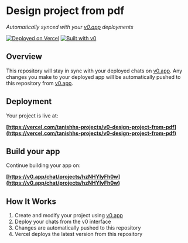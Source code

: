 # Design project from pdf

*Automatically synced with your [v0.app](https://v0.app) deployments*

[![Deployed on Vercel](https://img.shields.io/badge/Deployed%20on-Vercel-black?style=for-the-badge&logo=vercel)](https://vercel.com/tanishhs-projects/v0-design-project-from-pdf)
[![Built with v0](https://img.shields.io/badge/Built%20with-v0.app-black?style=for-the-badge)](https://v0.app/chat/projects/hzNHYlyFh0w)

## Overview

This repository will stay in sync with your deployed chats on [v0.app](https://v0.app).
Any changes you make to your deployed app will be automatically pushed to this repository from [v0.app](https://v0.app).

## Deployment

Your project is live at:

**[https://vercel.com/tanishhs-projects/v0-design-project-from-pdf](https://vercel.com/tanishhs-projects/v0-design-project-from-pdf)**

## Build your app

Continue building your app on:

**[https://v0.app/chat/projects/hzNHYlyFh0w](https://v0.app/chat/projects/hzNHYlyFh0w)**

## How It Works

1. Create and modify your project using [v0.app](https://v0.app)
2. Deploy your chats from the v0 interface
3. Changes are automatically pushed to this repository
4. Vercel deploys the latest version from this repository